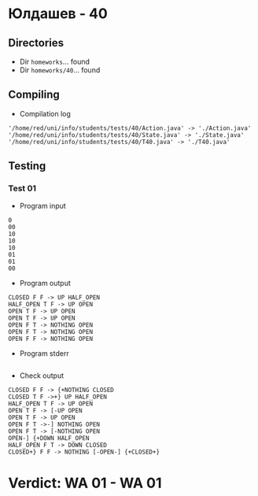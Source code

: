 # Юлдашев - 40
## Directories
- Dir `homeworks`... found
- Dir `homeworks/40`... found
## Compiling
- Compilation log
```
'/home/red/uni/info/students/tests/40/Action.java' -> './Action.java'
'/home/red/uni/info/students/tests/40/State.java' -> './State.java'
'/home/red/uni/info/students/tests/40/T40.java' -> './T40.java'

```
## Testing
### Test 01
- Program input
```
0
00
10
10
10
01
01
00

```
- Program output
```
CLOSED F F -> UP HALF_OPEN
HALF_OPEN T F -> UP OPEN
OPEN T F -> UP OPEN
OPEN T F -> UP OPEN
OPEN F T -> NOTHING OPEN
OPEN F T -> NOTHING OPEN
OPEN F F -> NOTHING OPEN

```
- Program stderr
```

```
- Check output
```
CLOSED F F -> {+NOTHING CLOSED
CLOSED T F ->+} UP HALF_OPEN
HALF_OPEN T F -> UP OPEN
OPEN T F -> [-UP OPEN
OPEN T F -> UP OPEN
OPEN F T ->-] NOTHING OPEN
OPEN F T -> [-NOTHING OPEN
OPEN-] {+DOWN HALF_OPEN
HALF_OPEN F T -> DOWN CLOSED
CLOSED+} F F -> NOTHING [-OPEN-] {+CLOSED+}

```
# Verdict: **WA 01** - WA 01
